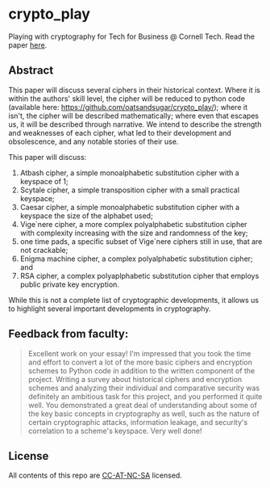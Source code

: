 # crypto_play
Playing with cryptography for Tech for Business @ Cornell Tech. 
Read the paper [here](https://github.com/oatsandsugar/crypto_play/blob/master/stroll-history-encryption.pdf).

## Abstract
This paper will discuss several ciphers in their historical context. Where it is within the authors' skill level, the cipher will be reduced to python code (available here: https://github.com/oatsandsugar/crypto_play/); where it isn't, the cipher will be described mathematically; where even that escapes us, it will be described through narrative. We intend to describe the strength and weaknesses of each cipher, what led to their development and obsolescence, and any notable stories of their use. 

This paper will discuss:

1. Atbash cipher, a simple monoalphabetic substitution cipher with a keyspace of 1;
2. Scytale cipher, a simple transposition cipher with a small practical keyspace;
3. Caesar cipher, a simple monoalphabetic substitution cipher with a keyspace the size of the alphabet used;
4. Vige\`nere cipher, a more complex polyalphabetic substitution cipher with complexity increasing with the size and randomness of the key;
5. one time pads, a specific subset of Vige\`nere ciphers still in use, that are not crackable;
6. Enigma machine cipher, a complex polyalphabetic substitution cipher; and
7. RSA cipher, a complex polyaplphabetic substitution cipher that employs public private key encryption.

While this is not a complete list of cryptographic developments, it allows us to highlight several important developments in cryptography.

## Feedback from faculty:
>Excellent work on your essay! I'm impressed that you took the time and effort to convert a lot of the more basic ciphers and encryption schemes to Python code in addition to the written component of the project. Writing a survey about historical ciphers and encryption schemes and analyzing their individual and comparative security was definitely an ambitious task for this project, and you performed it quite well. You demonstrated a great deal of understanding about some of the key basic concepts in cryptography as well, such as the nature of certain cryptographic attacks, information leakage, and security's correlation to a scheme's keyspace. Very well done!

## License
All contents of this repo are [CC-AT-NC-SA](https://creativecommons.org/licenses/by-nc-sa/2.0/) licensed.
